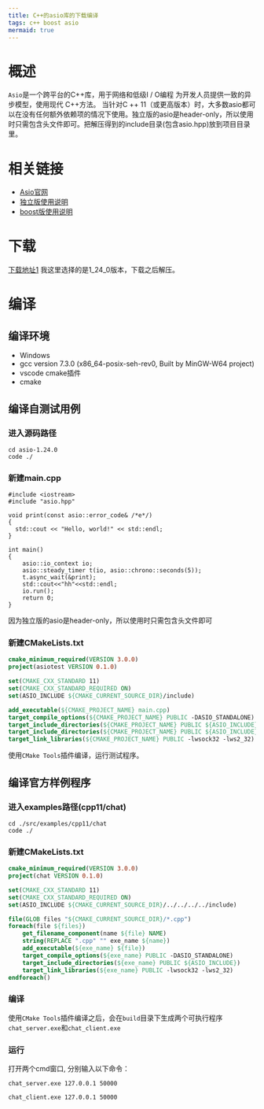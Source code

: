 ```yaml
---
title: C++的asio库的下载编译
tags: c++ boost asio
mermaid: true
---
```


# 概述
`Asio`是一个跨平台的C++库，用于网络和低级I / O编程 为开发人员提供一致的异步模型，使用现代 C++方法。
当针对C ++ 11（或更高版本）时，大多数asio都可以在没有任何额外依赖项的情况下使用。独立版的asio是header-only，所以使用时只需包含头文件即可。把解压得到的include目录(包含asio.hpp)放到项目目录里。
# 相关链接
* [Asio官网](https://think-async.com/Asio/index.html) 
* [独立版使用说明](https://think-async.com/Asio/asio-1.24.0/doc/) 
* [boost版使用说明](https://think-async.com/Asio/boost_asio_1_24_0/doc/html/boost_asio.html) 

# 下载
[下载地址1](https://sourceforge.net/projects/asio/files/asio/1.24.0%20%28Stable%29/)
我这里选择的是1_24_0版本，下载之后解压。
# 编译
## 编译环境
* Windows
* gcc version 7.3.0 (x86_64-posix-seh-rev0, Built by MinGW-W64 project)
* vscode cmake插件
* cmake
## 编译自测试用例
### 进入源码路径
```shell
cd asio-1.24.0
code ./
```
### 新建main.cpp 

```
#include <iostream>
#include "asio.hpp"

void print(const asio::error_code& /*e*/)
{
  std::cout << "Hello, world!" << std::endl;
}

int main()
{
    asio::io_context io;
    asio::steady_timer t(io, asio::chrono::seconds(5));
    t.async_wait(&print);
    std::cout<<"hh"<<std::endl;
    io.run();
    return 0;
}
```
因为独立版的asio是header-only，所以使用时只需包含头文件即可 

### 新建CMakeLists.txt 

```cmake
cmake_minimum_required(VERSION 3.0.0)
project(asiotest VERSION 0.1.0)

set(CMAKE_CXX_STANDARD 11)
set(CMAKE_CXX_STANDARD_REQUIRED ON)
set(ASIO_INCLUDE ${CMAKE_CURRENT_SOURCE_DIR}/include)

add_executable(${CMAKE_PROJECT_NAME} main.cpp)
target_compile_options(${CMAKE_PROJECT_NAME} PUBLIC -DASIO_STANDALONE)
target_include_directories(${CMAKE_PROJECT_NAME} PUBLIC ${ASIO_INCLUDE})
target_include_directories(${CMAKE_PROJECT_NAME} PUBLIC ${ASIO_INCLUDE}/../src/examples/cpp11/chat)
target_link_libraries(${CMAKE_PROJECT_NAME} PUBLIC -lwsock32 -lws2_32)
```
使用`CMake Tools`插件编译，运行测试程序。

## 编译官方样例程序
### 进入examples路径(cpp11/chat)
```shell
cd ./src/examples/cpp11/chat
code ./
```
### 新建CMakeLists.txt
```cmake
cmake_minimum_required(VERSION 3.0.0)
project(chat VERSION 0.1.0)

set(CMAKE_CXX_STANDARD 11)
set(CMAKE_CXX_STANDARD_REQUIRED ON)
set(ASIO_INCLUDE ${CMAKE_CURRENT_SOURCE_DIR}/../../../../include)

file(GLOB files "${CMAKE_CURRENT_SOURCE_DIR}/*.cpp")
foreach(file ${files})
    get_filename_component(name ${file} NAME)
    string(REPLACE ".cpp" "" exe_name ${name})
    add_executable(${exe_name} ${file})
    target_compile_options(${exe_name} PUBLIC -DASIO_STANDALONE)
    target_include_directories(${exe_name} PUBLIC ${ASIO_INCLUDE})
    target_link_libraries(${exe_name} PUBLIC -lwsock32 -lws2_32)
endforeach()
```
### 编译
使用`CMake Tools`插件编译之后，会在`build`目录下生成两个可执行程序`chat_server.exe`和`chat_client.exe`
### 运行
打开两个cmd窗口, 分别输入以下命令：
```shell
chat_server.exe 127.0.0.1 50000
```
```shell
chat_client.exe 127.0.0.1 50000
```
